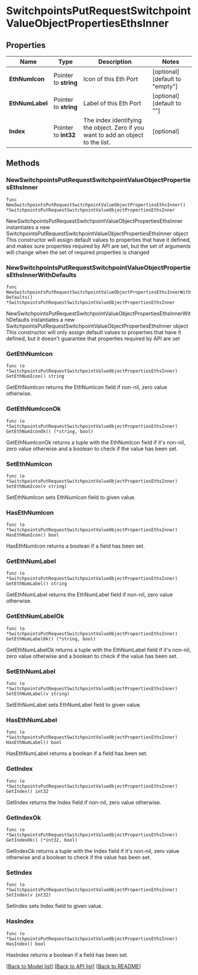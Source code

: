 # SwitchpointsPutRequestSwitchpointValueObjectPropertiesEthsInner

## Properties

Name | Type | Description | Notes
------------ | ------------- | ------------- | -------------
**EthNumIcon** | Pointer to **string** | Icon of this Eth Port | [optional] [default to "empty"]
**EthNumLabel** | Pointer to **string** | Label of this Eth Port | [optional] [default to ""]
**Index** | Pointer to **int32** | The index identifying the object. Zero if you want to add an object to the list. | [optional] 

## Methods

### NewSwitchpointsPutRequestSwitchpointValueObjectPropertiesEthsInner

`func NewSwitchpointsPutRequestSwitchpointValueObjectPropertiesEthsInner() *SwitchpointsPutRequestSwitchpointValueObjectPropertiesEthsInner`

NewSwitchpointsPutRequestSwitchpointValueObjectPropertiesEthsInner instantiates a new SwitchpointsPutRequestSwitchpointValueObjectPropertiesEthsInner object
This constructor will assign default values to properties that have it defined,
and makes sure properties required by API are set, but the set of arguments
will change when the set of required properties is changed

### NewSwitchpointsPutRequestSwitchpointValueObjectPropertiesEthsInnerWithDefaults

`func NewSwitchpointsPutRequestSwitchpointValueObjectPropertiesEthsInnerWithDefaults() *SwitchpointsPutRequestSwitchpointValueObjectPropertiesEthsInner`

NewSwitchpointsPutRequestSwitchpointValueObjectPropertiesEthsInnerWithDefaults instantiates a new SwitchpointsPutRequestSwitchpointValueObjectPropertiesEthsInner object
This constructor will only assign default values to properties that have it defined,
but it doesn't guarantee that properties required by API are set

### GetEthNumIcon

`func (o *SwitchpointsPutRequestSwitchpointValueObjectPropertiesEthsInner) GetEthNumIcon() string`

GetEthNumIcon returns the EthNumIcon field if non-nil, zero value otherwise.

### GetEthNumIconOk

`func (o *SwitchpointsPutRequestSwitchpointValueObjectPropertiesEthsInner) GetEthNumIconOk() (*string, bool)`

GetEthNumIconOk returns a tuple with the EthNumIcon field if it's non-nil, zero value otherwise
and a boolean to check if the value has been set.

### SetEthNumIcon

`func (o *SwitchpointsPutRequestSwitchpointValueObjectPropertiesEthsInner) SetEthNumIcon(v string)`

SetEthNumIcon sets EthNumIcon field to given value.

### HasEthNumIcon

`func (o *SwitchpointsPutRequestSwitchpointValueObjectPropertiesEthsInner) HasEthNumIcon() bool`

HasEthNumIcon returns a boolean if a field has been set.

### GetEthNumLabel

`func (o *SwitchpointsPutRequestSwitchpointValueObjectPropertiesEthsInner) GetEthNumLabel() string`

GetEthNumLabel returns the EthNumLabel field if non-nil, zero value otherwise.

### GetEthNumLabelOk

`func (o *SwitchpointsPutRequestSwitchpointValueObjectPropertiesEthsInner) GetEthNumLabelOk() (*string, bool)`

GetEthNumLabelOk returns a tuple with the EthNumLabel field if it's non-nil, zero value otherwise
and a boolean to check if the value has been set.

### SetEthNumLabel

`func (o *SwitchpointsPutRequestSwitchpointValueObjectPropertiesEthsInner) SetEthNumLabel(v string)`

SetEthNumLabel sets EthNumLabel field to given value.

### HasEthNumLabel

`func (o *SwitchpointsPutRequestSwitchpointValueObjectPropertiesEthsInner) HasEthNumLabel() bool`

HasEthNumLabel returns a boolean if a field has been set.

### GetIndex

`func (o *SwitchpointsPutRequestSwitchpointValueObjectPropertiesEthsInner) GetIndex() int32`

GetIndex returns the Index field if non-nil, zero value otherwise.

### GetIndexOk

`func (o *SwitchpointsPutRequestSwitchpointValueObjectPropertiesEthsInner) GetIndexOk() (*int32, bool)`

GetIndexOk returns a tuple with the Index field if it's non-nil, zero value otherwise
and a boolean to check if the value has been set.

### SetIndex

`func (o *SwitchpointsPutRequestSwitchpointValueObjectPropertiesEthsInner) SetIndex(v int32)`

SetIndex sets Index field to given value.

### HasIndex

`func (o *SwitchpointsPutRequestSwitchpointValueObjectPropertiesEthsInner) HasIndex() bool`

HasIndex returns a boolean if a field has been set.


[[Back to Model list]](../README.md#documentation-for-models) [[Back to API list]](../README.md#documentation-for-api-endpoints) [[Back to README]](../README.md)


